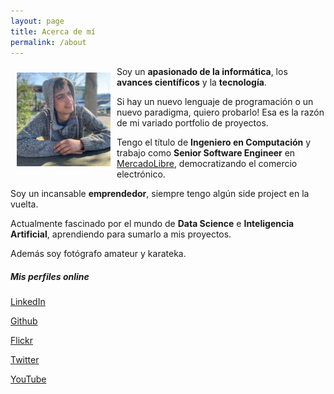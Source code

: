 ```yaml
---
layout: page
title: Acerca de mí
permalink: /about
---
```


<div class="row justify-content-between">
<div class="col-md-8 pr-5">
	<img src="/assets/images/yo.jpg" class="rounded-circle" alt="Rodrigo Pérez Fulloni" style="max-height: 150px; margin: 10px;" align="left">
<p>
Soy un <b>apasionado de la informática</b>, los <b>avances científicos</b> y la <b>tecnología</b>. 
</p>
<p>
Si hay un nuevo lenguaje de programación o un nuevo paradigma, quiero probarlo! Esa es la razón de mi variado portfolio de proyectos.
</p>
<p>
Tengo el título de <b>Ingeniero en Computación</b> y trabajo como <b>Senior Software Engineer</b> en <a href="https://www.mercadolibre.com/" target="_blank">MercadoLibre</a>, democratizando el comercio electrónico.
</p>
<p>
Soy un incansable <b>emprendedor</b>, siempre tengo algún side project en la vuelta.
</p>
<p>
Actualmente fascinado por el mundo de <b>Data Science</b> e <b>Inteligencia Artificial</b>, aprendiendo para sumarlo a mis proyectos.
</p>
<p>
Además soy fotógrafo amateur y karateka.
</p>
</div>

<div class="col-md-4">

<div class="sticky-top sticky-top-80">

<h5>Mis perfiles online</h5>

<p><a href="https://uy.linkedin.com/in/rodrigo-p%C3%A9rez-fulloni-a23a339a"><i class="fab fa-linkedin"></i> LinkedIn</a></p>
<p><a href="https://github.com/rodripf"><i class="fab fa-github"></i> Github</a></p>
<p><a href="https://www.flickr.com/photos/rodripf/"><i class="fab fa-flickr"></i> Flickr</a></p>
<p><a href="https://twitter.com/rodri_pf"><i class="fab fa-twitter"></i> Twitter</a></p>
<p><a href="https://www.youtube.com/user/rodripf/featured"><i class="fab fa-youtube"></i> YouTube</a></p>

</div>
</div>
</div>

